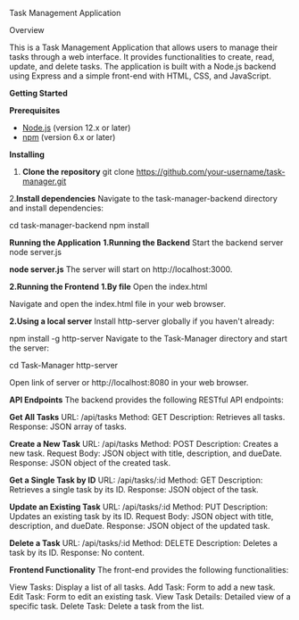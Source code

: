 Task Management Application

Overview

This is a Task Management Application that allows users to manage their tasks through a web interface. It provides functionalities to create, read, update, and delete tasks. The application is built with a Node.js backend using Express and a simple front-end with HTML, CSS, and JavaScript.

**Getting Started**

**Prerequisites**

- [Node.js](https://nodejs.org/) (version 12.x or later)
- [npm](https://www.npmjs.com/) (version 6.x or later)

**Installing**

1. **Clone the repository**
   git clone https://github.com/your-username/task-manager.git
   
2.**Install dependencies**
Navigate to the task-manager-backend directory and install dependencies:

cd task-manager-backend
npm install

**Running the Application**
**1.Running the Backend**
Start the backend server
node server.js

**node server.js**
The server will start on http://localhost:3000.

**2.Running the Frontend**
**1.By file**
Open the index.html

Navigate and open the index.html file in your web browser. 

**2.Using a local server**
Install http-server globally if you haven't already:

npm install -g http-server
Navigate to the Task-Manager directory and start the server:

cd Task-Manager
http-server

Open link of server or http://localhost:8080 in your web browser.

**API Endpoints**
The backend provides the following RESTful API endpoints:

**Get All Tasks**
URL: /api/tasks
Method: GET
Description: Retrieves all tasks.
Response: JSON array of tasks.

**Create a New Task**
URL: /api/tasks
Method: POST
Description: Creates a new task.
Request Body: JSON object with title, description, and dueDate.
Response: JSON object of the created task.

**Get a Single Task by ID**
URL: /api/tasks/:id
Method: GET
Description: Retrieves a single task by its ID.
Response: JSON object of the task.

**Update an Existing Task**
URL: /api/tasks/:id
Method: PUT
Description: Updates an existing task by its ID.
Request Body: JSON object with title, description, and dueDate.
Response: JSON object of the updated task.

**Delete a Task**
URL: /api/tasks/:id
Method: DELETE
Description: Deletes a task by its ID.
Response: No content.

**Frontend Functionality**
The front-end provides the following functionalities:

View Tasks: Display a list of all tasks.
Add Task: Form to add a new task.
Edit Task: Form to edit an existing task.
View Task Details: Detailed view of a specific task.
Delete Task: Delete a task from the list.
